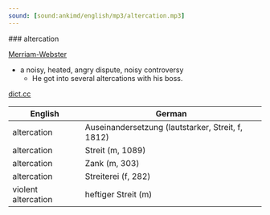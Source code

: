 ```yaml
---
sound: [sound:ankimd/english/mp3/altercation.mp3]
---
```


\### altercation

[Merriam-Webster](https://www.merriam-webster.com/dictionary/altercation)

- a noisy, heated, angry dispute, noisy controversy
    - He got into several altercations with his boss.

[dict.cc](https://www.dict.cc/altercation)

| English        | German       |
| -------------- | ------------ |
| altercation | Auseinandersetzung (lautstarker, Streit, f, 1812) |
| altercation | Streit (m, 1089) |
| altercation | Zank (m, 303) |
| altercation | Streiterei (f, 282) |
| violent altercation | heftiger Streit (m) |
